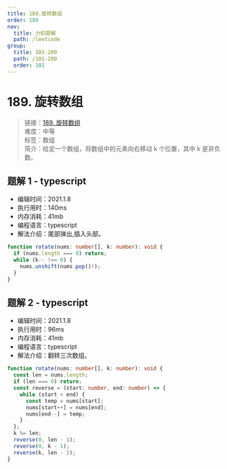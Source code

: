 ```yaml
---
title: 189.旋转数组
order: 189
nav:
  title: 力扣题解
  path: /leetcode
group:
  title: 101-200
  path: /101-200
  order: 101
---
```


# 189. 旋转数组

> 链接：[189. 旋转数组](https://leetcode-cn.com/problems/rotate-array/)  
> 难度：中等  
> 标签：数组  
> 简介：给定一个数组，将数组中的元素向右移动 k 个位置，其中 k 是非负数。

## 题解 1 - typescript

- 编辑时间：2021.1.8
- 执行用时：140ms
- 内存消耗：41mb
- 编程语言：typescript
- 解法介绍：尾部弹出,插入头部。

```typescript
function rotate(nums: number[], k: number): void {
  if (nums.length === 0) return;
  while (k-- !== 0) {
    nums.unshift(nums.pop()!);
  }
}
```

## 题解 2 - typescript

- 编辑时间：2021.1.8
- 执行用时：96ms
- 内存消耗：41mb
- 编程语言：typescript
- 解法介绍：翻转三次数组。

```typescript
function rotate(nums: number[], k: number): void {
  const len = nums.length;
  if (len === 0) return;
  const reverse = (start: number, end: number) => {
    while (start < end) {
      const temp = nums[start];
      nums[start++] = nums[end];
      nums[end--] = temp;
    }
  };
  k %= len;
  reverse(0, len - 1);
  reverse(0, k - 1);
  reverse(k, len - 1);
}
```
